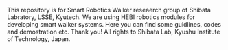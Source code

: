 This repository is for Smart Robotics Walker reseaerch group of Shibata Labratory, LSSE, Kyutech. We are using HEBI robotics modules for developing smart walker systems. Here you can find some guidlines, codes and demostration etc. Thank you! All rights to Shibata Lab, Kyushu Institute of Technology, Japan.  
